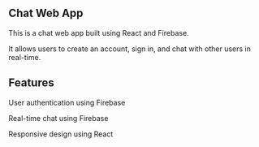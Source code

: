 ## Chat Web App
This is a chat web app built using React and Firebase. 

It allows users to create an account, sign in, and chat with other users in real-time.

## Features
User authentication using Firebase

Real-time chat using Firebase

Responsive design using React
